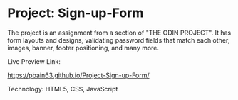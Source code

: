 # Project: Sign-up-Form

The project is an assignment from a section of "THE ODIN PROJECT". It has form layouts and designs, validating password fields that match each other, images, banner, footer positioning, and many more. 


Live Preview Link:

https://pbain63.github.io/Project-Sign-up-Form/

Technology: HTML5, CSS, JavaScript
